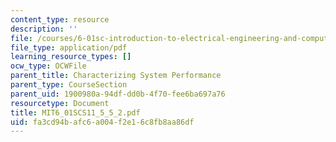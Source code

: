 ```yaml
---
content_type: resource
description: ''
file: /courses/6-01sc-introduction-to-electrical-engineering-and-computer-science-i-spring-2011/fa3cd94bafc6a004f2e16c8fb8aa86df_MIT6_01SCS11_5_5_2.pdf
file_type: application/pdf
learning_resource_types: []
ocw_type: OCWFile
parent_title: Characterizing System Performance
parent_type: CourseSection
parent_uid: 1900980a-94df-dd0b-4f70-fee6ba697a76
resourcetype: Document
title: MIT6_01SCS11_5_5_2.pdf
uid: fa3cd94b-afc6-a004-f2e1-6c8fb8aa86df
---
```

